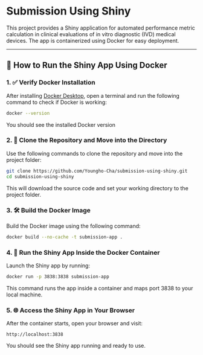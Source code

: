 # Submission Using Shiny

This project provides a Shiny application for automated performance metric calculation in clinical evaluations of in vitro diagnostic (IVD) medical devices. The app is containerized using Docker for easy deployment.

---

## 🚀 How to Run the Shiny App Using Docker

### 1. ✅ Verify Docker Installation

After installing [Docker Desktop](https://www.docker.com/products/docker-desktop/), open a terminal and run the following command to check if Docker is working:

```bash
docker --version
```

You should see the installed Docker version

### 2. 📂 Clone the Repository and Move into the Directory

Use the following commands to clone the repository and move into the project folder:

```bash
git clone https://github.com/Youngho-Cha/submission-using-shiny.git
cd submission-using-shiny
```

This will download the source code and set your working directory to the project folder.

### 3. 🛠️ Build the Docker Image

Build the Docker image using the following command:

```bash
docker build --no-cache -t submission-app .
```

### 4. 🧱 Run the Shiny App Inside the Docker Container

Launch the Shiny app by running:

```bash
docker run -p 3838:3838 submission-app
```

This command runs the app inside a container and maps port 3838 to your local machine.

### 5. 🌐 Access the Shiny App in Your Browser

After the container starts, open your browser and visit:

```arduino
http://localhost:3838
```

You should see the Shiny app running and ready to use.
